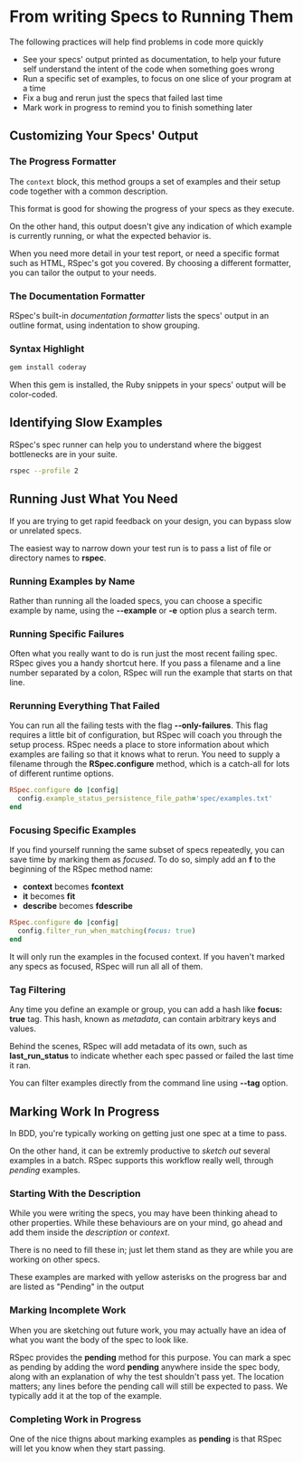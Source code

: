 # From writing Specs to Running Them

The following practices will help find problems in code more quickly

* See your specs' output printed as documentation, to help your future self understand the intent of the code when something goes wrong
* Run a specific set of examples, to focus on one slice of your program at a time
* Fix a bug and rerun just the specs that failed last time
* Mark work in progress to remind you to finish something later

## Customizing Your Specs' Output

### The Progress Formatter

The `context` block, this method groups a set of examples and their setup code together with a common description.

This format is good for showing the progress of your specs as they execute.

On the other hand, this output doesn't give any indication of which example is currently running, or what the expected behavior is.

When you need more detail in your test report, or need a specific format such as HTML, RSpec's got you covered. By choosing a different formatter, you can tailor the output to your needs.

### The Documentation Formatter

RSpec's built-in *documentation formatter* lists the specs' output in an outline format, using indentation to show grouping.

### Syntax Highlight

```bash
gem install coderay
```

When this gem is installed, the Ruby snippets in your specs' output will be color-coded.

## Identifying Slow Examples

RSpec's spec runner can help you to understand where the biggest bottlenecks are in your suite.

```bash
rspec --profile 2
```

## Running Just What You Need

If you are trying to get rapid feedback on your design, you can bypass slow or unrelated specs.

The easiest way to narrow down your test run is to pass a list of file or directory names to **rspec**.

### Running Examples by Name

Rather than running all the loaded specs, you can choose a specific example by name, using the **--example** or **-e** option plus a search term.

### Running Specific Failures

Often what you really want to do is run just the most recent failing spec. RSpec gives you a handy shortcut here. If you pass a filename and a line number separated by a colon, RSpec will run the example that starts on that line.

### Rerunning Everything That Failed

You can run all the failing tests with the flag **--only-failures**. This flag requires a little bit of configuration, but RSpec will coach you through the setup process. RSpec needs a place to store information about which examples are failing so that it knows what to rerun. You need to supply a filename through the **RSpec.configure** method, which is a catch-all for lots of different runtime options.

```ruby
RSpec.configure do |config|
  config.example_status_persistence_file_path='spec/examples.txt'
end
```

### Focusing Specific Examples

If you find yourself running the same subset of specs repeatedly, you can save time by marking them as *focused*. To do so, simply add an **f** to the beginning of the RSpec method name:

* **context** becomes **fcontext**
* **it** becomes **fit**
* **describe** becomes **fdescribe**

```ruby
RSpec.configure do |config|
  config.filter_run_when_matching(focus: true)
end
```

It will only run the examples in the focused context. If you haven't marked any specs as focused, RSpec will run all all of them.

### Tag Filtering

Any time you define an example or group, you can add a hash like **focus: true** tag. This hash, known as *metadata*, can contain arbitrary keys and values.

Behind the scenes, RSpec will add metadata of its own, such as **last_run_status** to indicate whether each spec passed or failed the last time it ran.

You can filter examples directly from the command line using **--tag** option.

## Marking Work In Progress

In BDD, you're typically working on getting just one spec at a time to pass.

On the other hand, it can be extremly productive to *sketch out* several examples in a batch. RSpec supports this workflow really well, through *pending* examples.

### Starting With the Description

While you were writing the specs, you may have been thinking ahead to other properties. While these behaviours are on your mind, go ahead and add them inside the *description* or *context*.

There is no need to fill these in; just let them stand as they are while you are working on other specs.

These examples are marked with yellow asterisks on the progress bar and are listed as "Pending" in the output

### Marking Incomplete Work

When you are sketching out future work, you may actually have an idea of what you want the body of the spec to look like.

RSpec provides the **pending** method for this purpose. You can mark a spec as pending by adding the word **pending** anywhere inside the spec body, along with an explanation of why the test shouldn't pass yet. The location matters; any lines before the pending call will still be expected to pass. We typically add it at the top of the example.

### Completing Work in Progress

One of the nice thigns about marking examples as **pending** is that RSpec will let you know when they start passing.